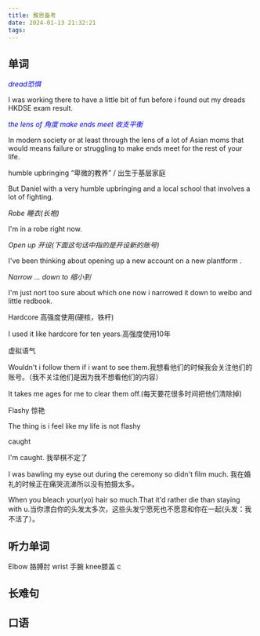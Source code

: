 ```yaml
---
title: 雅思备考
date: 2024-01-13 21:32:21
tags:
---
```


## 单词

<span style='color:blue'>*dread恐惧*</span>

I was working there to have a little bit of fun before i found out my dreads HKDSE exam result.

<span style='color:blue'>*the lens of 角度 make ends meet 收支平衡*</span>

In modern society or at least through the lens of a lot of Asian moms that would means failure or struggling to make ends meet for the rest of your life.

humble upbringing “卑微的教养” / 出生于基层家庭

But Daniel with a very humble upbringing and a local school that involves a lot of fighting.

*Robe 睡衣(长袍)*

I'm in a robe right now.

*Open up 开设(下面这句话中指的是开设新的账号)*

I've been thinking about opening up a new account on a new plantform .

*Narrow ... down to 缩小到*

I'm just nort too sure about which one now i narrowed it down to weibo and little redbook.

Hardcore 高强度使用(硬核，铁杆)

I used it like hardcore for ten years.高强度使用10年

虚拟语气

Wouldn't i follow them if i want to see them.我想看他们的时候我会关注他们的账号。（我不关注他们是因为我不想看他们的内容）

It takes me ages for me to clear them off.(每天要花很多时间把他们清除掉)

Flashy 惊艳

The thing is i feel like my life is not flashy

caught

I'm caught. 我举棋不定了

I was bawling my eyse out during the ceremony so didn't film much. 我在婚礼的时候正在痛哭流涕所以没有拍摄太多。

When you bleach your(yo) hair so much.That it'd rather die than staying with u.当你漂白你的头发太多次，这些头发宁愿死也不愿意和你在一起(头发：我不活了）。



## 听力单词

Elbow 胳膊肘 wrist 手腕 knee膝盖 c











## 长难句





## 口语

 
